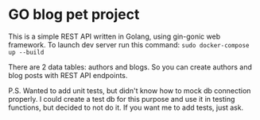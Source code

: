 # GO blog pet project

This is a simple REST API written in Golang, using gin-gonic web framework. To launch dev server run this command:
`sudo docker-compose up --build`

There are 2 data tables: authors and blogs. So you can create authors and blog posts with REST API endpoints.

P.S. Wanted to add unit tests, but didn't know how to mock db connection properly. I could create a test db for this purpose and use it in testing functions, but decided to not do it. If you want me to add tests, just ask.
